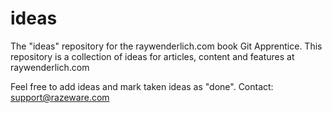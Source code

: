 # ideas
The "ideas" repository for the raywenderlich.com book Git Apprentice.
This repository is a collection of ideas for articles, content
and features at raywenderlich.com

Feel free to add ideas and mark taken ideas as "done".
Contact: support@razeware.com
